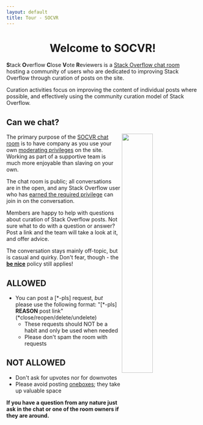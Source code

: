 ```yaml
---
layout: default
title: Tour - SOCVR
---
```


<h1 align="center">Welcome to SOCVR!</h1>

**S**tack **O**verflow **C**lose **V**ote **R**eviewers is a [Stack Overflow chat room](https://chat.stackoverflow.com/faq) hosting a community of users who are dedicated to improving Stack Overflow through curation of posts on the site.

Curation activities focus on improving the content of individual posts where possible, and effectively using the community curation model of Stack Overflow.

## Can we chat?

<img align="right" src="http://i.stack.imgur.com/J9bqw.png" width="40%">

The primary purpose of the [SOCVR chat room](http://chat.stackoverflow.com/rooms/info/41570/so-close-vote-reviewers) is to have company as you use your own [moderating privileges](http://stackoverflow.com/help/privileges?tab=moderation) on the site. 
Working as part of a supportive team is much more enjoyable than slaving on your own.

The chat room is public; all conversations are in the open, and any Stack Overflow user who has [earned the required privilege](http://stackoverflow.com/help/privileges/chat) can join in on the conversation.

Members are happy to help with questions about curation of Stack Overflow posts. Not sure what to do with a question or answer? Post a link and the team will take a look at it, and offer advice.

The conversation stays mainly off-topic, but is casual and quirky.
Don't fear, though - the [**be nice**](http://stackoverflow.com/help/be-nice) policy still applies!

## ALLOWED

 - You can post a [\*-pls] request, *but* please use the following format: "[\*-pls] **REASON** post link" (\*close/reopen/delete/undelete)
   - These requests should NOT be a habit and only be used when needed
   - Please don't spam the room with requests

## NOT ALLOWED

 - Don't ask for upvotes nor for downvotes
 - Please avoid posting [oneboxes](http://chat.stackoverflow.com/faq#formatting); they take up valuable space

**If you have a question from any nature just ask in the chat or one of the room owners if they are around.**

